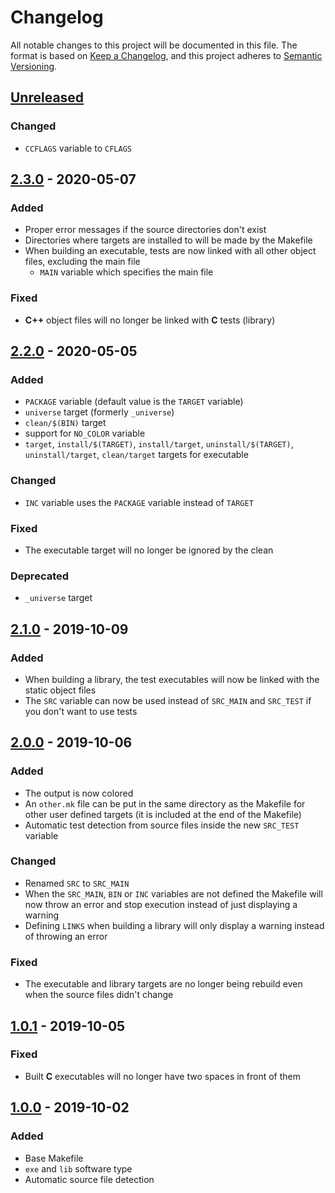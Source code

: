 <!-- markdownlint-disable MD024 -->

# Changelog #

All notable changes to this project will be documented in this file.
The format is based on [Keep a Changelog](https://keepachangelog.com/en/1.0.0/),
and this project adheres to [Semantic Versioning](https://semver.org/spec/v2.0.0.html).

## [Unreleased] ##

[Unreleased]: https://github.com/mfederczuk/makefile-template/compare/v2.2.0...develop

### Changed ###

* `CCFLAGS` variable to `CFLAGS`

## [2.3.0] - 2020-05-07 ##

[2.3.0]: https://github.com/mfederczuk/makefile-template/compare/v2.2.0...v2.3.0

### Added ###

* Proper error messages if the source directories don't exist
* Directories where targets are installed to will be made by the Makefile
* When building an executable, tests are now linked with all other object files,
   excluding the main file
  * `MAIN` variable which specifies the main file

### Fixed ###

* **C++** object files will no longer be linked with **C** tests (library)

## [2.2.0] - 2020-05-05 ##

[2.2.0]: https://github.com/mfederczuk/makefile-template/compare/v2.1.0...v2.2.0

### Added ###

* `PACKAGE` variable (default value is the `TARGET` variable)
* `universe` target (formerly `_universe`)
* `clean/$(BIN)` target
* support for `NO_COLOR` variable
* `target`, `install/$(TARGET)`, `install/target`, `uninstall/$(TARGET)`,
   `uninstall/target`, `clean/target` targets for executable

### Changed ###

* `INC` variable uses the `PACKAGE` variable instead of `TARGET`

### Fixed ###

* The executable target will no longer be ignored by the clean

### Deprecated ###

* `_universe` target

## [2.1.0] - 2019-10-09 ##

[2.1.0]: https://github.com/mfederczuk/makefile-template/compare/v2.0.0...v2.1.0

### Added ###

* When building a library, the test executables will now be linked with the
   static object files
* The `SRC` variable can now be used instead of `SRC_MAIN` and `SRC_TEST` if you
   don't want to use tests

## [2.0.0] - 2019-10-06 ##

[2.0.0]: https://github.com/mfederczuk/makefile-template/compare/v1.0.1...v2.0.0

### Added ###

* The output is now colored
* An `other.mk` file can be put in the same directory as the Makefile for other
   user defined targets (it is included at the end of the Makefile)
* Automatic test detection from source files inside the new `SRC_TEST` variable

### Changed ###

* Renamed `SRC` to `SRC_MAIN`
* When the `SRC_MAIN`, `BIN` or `INC` variables are not defined the Makefile
   will now throw an error and stop execution instead of just displaying a
   warning
* Defining `LINKS` when building a library will only display a warning instead
   of throwing an error

### Fixed ###

* The executable and library targets are no longer being rebuild even when the
   source files didn't change

## [1.0.1] - 2019-10-05 ##

[1.0.1]: https://github.com/mfederczuk/makefile-template/compare/v1.0.0...v1.0.1

### Fixed ###

* Built **C** executables will no longer have two spaces in front of them

## [1.0.0] - 2019-10-02 ##

[1.0.0]: https://github.com/mfederczuk/makefile-template/releases/tag/v1.0.0

### Added ###

* Base Makefile
* `exe` and `lib` software type
* Automatic source file detection
